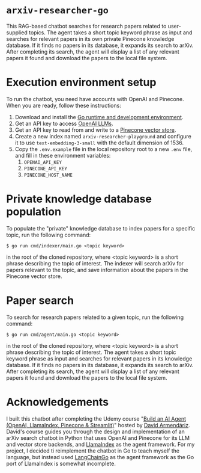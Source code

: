`arxiv-researcher-go`
=====================

This RAG-based chatbot searches for research papers related to user-supplied topics.
The agent takes a short topic keyword phrase as input and searches for relevant papers in its own private Pinecone knowledge database.
If it finds no papers in its database, it expands its search to arXiv.
After completing its search, the agent will display a list of any relevant papers it found
and download the papers to the local file system.

# Execution environment setup

To run the chatbot, you need have accounts with OpenAI and Pinecone. When you are ready, follow these instructions:

1. Download and install the [Go runtime and development environment]((https://go.dev/doc/install)).
2. Get an API key to access [OpenAI LLMs](https://help.openai.com/en/articles/4936850-where-do-i-find-my-openai-api-key).
3. Get an API key to read from and write to a [Pinecone vector store](https://docs.pinecone.io/guides/projects/manage-api-keys).
4. Create a new index named `arxiv-researcher-playground` and configure it to use `text-embedding-3-small` with the default dimension of 1536.
5. Copy the `.env.example` file in the local repository root to a new `.env` file, and fill in these environment variables:
   1. `OPENAI_API_KEY`
   2. `PINECONE_API_KEY`
   3. `PINECONE_HOST_NAME`

# Private knowledge database population

To populate the "private" knowledge database to index papers for a specific topic, run the following command:
```
$ go run cmd/indexer/main.go <topic keyword>
```
in the root of the cloned repository, where \<topic keyword\> is a short phrase describing the topic of interest.
The indexer will search arXiv for papers relevant to the topic, and save information about the papers in the Pinecone vector store.

# Paper search

To search for research papers related to a given topic, run the following command:
```
$ go run cmd/agent/main.go <topic keyword>
```
in the root of the cloned repository, where \<topic keyword\> is a short phrase describing the topic of interest.
The agent takes a short topic keyword phrase as input and searches for relevant papers in its knowledge database.
If it finds no papers in its database, it expands its search to arXiv.
After completing its search, the agent will display a list of any relevant papers it found
and download the papers to the local file system.

# Acknowledgements

I built this chatbot after completing the Udemy course
"[Build an AI Agent (OpenAI, LlamaIndex, Pinecone & Streamlit)](https://www.udemy.com/course/build-an-ai-agent-openai-llamaindex-pinecone-streamlit/?couponCode=CP130525US)"
hosted by [David Armendáriz](https://www.udemy.com/user/david-4271/).
David's course guides you through the design and implementation of an arXiv search chatbot in Python that uses OpenAI and Pinecone for its LLM and vector store backends,
and [LlamaIndex](https://pypi.org/project/llama-index-core/) as the agent framework. For my project, I decided ti reimplement the chatbot in Go to teach myself the language,
but instead used [LangChainGo](https://tmc.github.io/langchaingo/docs/) as the agent framework
as the Go port of LlamaIndex is somewhat incomplete.
